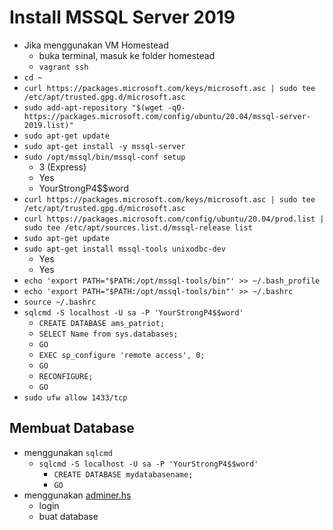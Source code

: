 # Install MSSQL Server 2019

- Jika menggunakan VM Homestead
  - buka terminal, masuk ke folder homestead
  - `vagrant ssh`
- `cd ~`
- `curl https://packages.microsoft.com/keys/microsoft.asc | sudo tee /etc/apt/trusted.gpg.d/microsoft.asc`
- `sudo add-apt-repository "$(wget -qO- https://packages.microsoft.com/config/ubuntu/20.04/mssql-server-2019.list)"`
- `sudo apt-get update`
- `sudo apt-get install -y mssql-server`
- `sudo /opt/mssql/bin/mssql-conf setup`
  - 3 (Express)
  - Yes
  - YourStrongP4$$word
- `curl https://packages.microsoft.com/keys/microsoft.asc | sudo tee /etc/apt/trusted.gpg.d/microsoft.asc`
- `curl https://packages.microsoft.com/config/ubuntu/20.04/prod.list | sudo tee /etc/apt/sources.list.d/mssql-release list`
- `sudo apt-get update`
- `sudo apt-get install mssql-tools unixodbc-dev`
  - Yes
  - Yes
- `echo 'export PATH="$PATH:/opt/mssql-tools/bin"' >> ~/.bash_profile`
- `echo 'export PATH="$PATH:/opt/mssql-tools/bin"' >> ~/.bashrc`
- `source ~/.bashrc`
- `sqlcmd -S localhost -U sa -P 'YourStrongP4$$word'`
  - `CREATE DATABASE ams_patriot;`
  - `SELECT Name from sys.databases;`
  - `GO`
  - `EXEC sp_configure 'remote access', 0;`
  - `GO`
  - `RECONFIGURE;`
  - `GO`
- `sudo ufw allow 1433/tcp`

## Membuat Database

- menggunakan `sqlcmd`
  - `sqlcmd -S localhost -U sa -P 'YourStrongP4$$word'`
    - `CREATE DATABASE mydatabasename;`
    - `GO`
- menggunakan [adminer.hs](http://adminer.hs)
  - login
  - buat database
